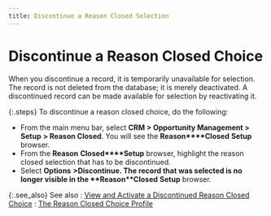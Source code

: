 ```yaml
---
title: Discontinue a Reason Closed Selection
---
```


# Discontinue a Reason Closed Choice


When you discontinue a record, it is temporarily unavailable for selection.  The record is not deleted from the database; it is merely deactivated.  A discontinued record can be made available for selection by reactivating  it.


{:.steps}
To discontinue a reason closed choice, do  the following:

- From the main  menu bar, select **CRM 
 &gt; Opportunity Management &gt; Setup** **&gt; Reason Closed**. You will see the **Reason****Closed** **Setup**  browser.
- From the **Reason** **Closed****Setup** browser, highlight the reason  closed selection that has to be discontinued.
- Select **Options** **&gt;****Discontinue**. The record that was  selected is no longer visible in the **Reason****Closed** **Setup**  browser.



{:.see_also}
See also
: [View  and Activate a Discontinued Reason Closed Choice]({{site.sp_baseurl}}/opportunity-management/reasons-closed/reason-closed-selection/view_and_activate_a_discontinued_reason_closed_selection.html)
: [The  Reason Closed Choice Profile]({{site.sp_baseurl}}/opportunity-management/reasons-closed/reason-closed-selection/the_reason_closed_selection_profile.html)
